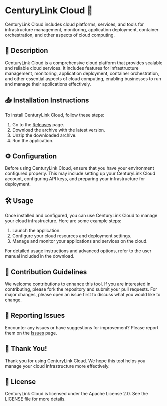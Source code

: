 # CenturyLink Cloud 🚀

CenturyLink Cloud includes cloud platforms, services, and tools for infrastructure management, monitoring, application deployment, container orchestration, and other aspects of cloud computing.

## 📜 Description

CenturyLink Cloud is a comprehensive cloud platform that provides scalable and reliable cloud services. It includes features for infrastructure management, monitoring, application deployment, container orchestration, and other essential aspects of cloud computing, enabling businesses to run and manage their applications effectively.

## 📥 Installation Instructions

To install CenturyLink Cloud, follow these steps:

1. Go to the [Releases](../../releases) page.
2. Download the archive with the latest version.
3. Unzip the downloaded archive.
4. Run the application.

## ⚙️ Configuration

Before using CenturyLink Cloud, ensure that you have your environment configured properly. This may include setting up your CenturyLink Cloud account, configuring API keys, and preparing your infrastructure for deployment.

## 🛠️ Usage

Once installed and configured, you can use CenturyLink Cloud to manage your cloud infrastructure. Here are some example steps:

1. Launch the application.
2. Configure your cloud resources and deployment settings.
3. Manage and monitor your applications and services on the cloud.

For detailed usage instructions and advanced options, refer to the user manual included in the download.

## 🤝 Contribution Guidelines

We welcome contributions to enhance this tool. If you are interested in contributing, please fork the repository and submit your pull requests. For major changes, please open an issue first to discuss what you would like to change.

## 🐞 Reporting Issues

Encounter any issues or have suggestions for improvement? Please report them on the [Issues](../../issues) page.

## 🌟 Thank You!

Thank you for using CenturyLink Cloud. We hope this tool helps you manage your cloud infrastructure more effectively.

## 📄 License

CenturyLink Cloud is licensed under the Apache License 2.0. See the LICENSE file for more details.
